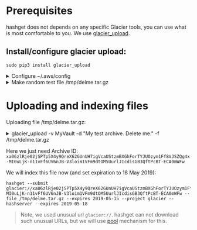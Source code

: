 # Prerequisites
hashget does not depends on any specific Glacier tools, you can use what is most comfortable to you. We use [glacier_upload](https://github.com/tbumi/glacier-upload).

## Install/configure glacier upload:
~~~
sudo pip3 install glacier_upload
~~~
<details>
<summary>Configure ~/.aws/config</summary>

~~~
[default]
region=eu-central-1
aws_access_key_id = YOUR_ACCESS_KEY_ID
aws_secret_access_key = YOUR_SECRET_ACCESS_KEY
~~~
</details>

<details>
<summary>Make random test file /tmp/delme.tar.gz</summary>

~~~
$ mkdir /tmp/delme

$ dd if=/dev/urandom of=/tmp/delme/1M bs=1M count=1
1+0 records in
1+0 records out
1048576 bytes (1.0 MB, 1.0 MiB) copied, 0.00605954 s, 173 MB/s

$ tar -czf /tmp/delme.tar.gz -C /tmp/delme/ . 
~~~
Now we have test archive /tmp/delme.tar.gz
</details>

# Uploading and indexing files
Uploading file /tmp/delme.tar.gz:
<details>
<summary>glacier_upload -v MyVault -d "My test archive. Delete me." -f /tmp/delme.tar.gz 
</summary>

~~~
Reading file...
Opened single file.
Initiating multipart upload...
File size is 1049152 bytes. Will upload in 1 parts.
Spawning threads...
Uploading part 1 of 1... (0.00%)
Completing multipart upload...
Upload successful.
Calculated total tree hash: 02faa557c9ea01e583fee4980195bfc5369a2cb49c05dfe5038149ca02d91008
Glacier total tree hash: 02faa557c9ea01e583fee4980195bfc5369a2cb49c05dfe5038149ca02d91008
Location: /985538140660/vaults/MyVault/archives/xa06zlRje02jSPTp5X4y9QreX62GUnUH7igVcaUStzmBXGhForTYJUOzym1Ff8VJSZQg4x-MI0uLjK-n11vFf6UV6nJB-V3loim1VFm9dtOM5UurlJIcdisGB3QftPcBT-ECA0mWFw
Archive ID: xa06zlRje02jSPTp5X4y9QreX62GUnUH7igVcaUStzmBXGhForTYJUOzym1Ff8VJSZQg4x-MI0uLjK-n11vFf6UV6nJB-V3loim1VFm9dtOM5UurlJIcdisGB3QftPcBT-ECA0mWFw
Done.

~~~
</details>

Here we just need Archive ID: `xa06zlRje02jSPTp5X4y9QreX62GUnUH7igVcaUStzmBXGhForTYJUOzym1Ff8VJSZQg4x-MI0uLjK-n11vFf6UV6nJB-V3loim1VFm9dtOM5UurlJIcdisGB3QftPcBT-ECA0mWFw`

We will index this file now (and set expiration to 18 May 2019):
~~~
hashget --submit glacier://xa06zlRje02jSPTp5X4y9QreX62GUnUH7igVcaUStzmBXGhForTYJUOzym1Ff8VJSZQg4x-MI0uLjK-n11vFf6UV6nJB-V3loim1VFm9dtOM5UurlJIcdisGB3QftPcBT-ECA0mWFw --file /tmp/delme.tar.gz --expires 2019-05-15 --project glacier --hashserver --expires 2019-05-18
~~~

> Note, we used unusual url `glacier://`. hashget can not download such unusual URLs, but we will use [pool](filepool) mechanism for this.